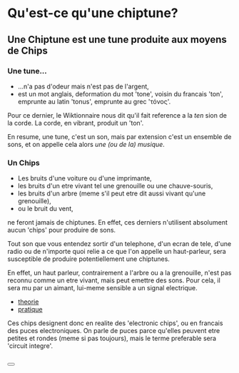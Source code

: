 # Qu'est-ce qu'une chiptune?

## Une Chiptune est une tune produite aux moyens de Chips 

### Une tune...

* ...n'a pas d'odeur mais n'est pas de l'argent,
* est un mot anglais, deformation du mot 'tone', voisin du francais 'ton', emprunte au latin 'tonus', emprunte au grec 'τόνος'.

Pour ce dernier, le Wiktionnaire nous dit qu'il fait reference a la _ten_ sion de la corde. La corde, en vibrant, produit un 'ton'.

En resume, une tune, c'est un son, mais par extension c'est un ensemble de sons, et on appelle cela alors *une (ou de la) musique*.

### Un Chips

* Les bruits d'une voiture ou d'une imprimante,
* les bruits d'un etre vivant tel une grenouille ou une chauve-souris, 
* les bruits d'un arbre (meme s'il peut etre dit aussi vivant qu'une grenouille),
* ou le bruit du vent,

ne feront jamais de chiptunes. En effet, ces derniers n'utilisent absolument aucun 'chips' pour produire de sons.

Tout son que vous entendez sortir d'un telephone, d'un ecran de tele, d'une radio ou de n'importe quoi relie a
ce que l'on appelle un haut-parleur, sera susceptible de produire potentiellement une chiptunes.

En effet, un haut parleur, contrairement a l'arbre ou a la grenouille, n'est pas reconnu comme un etre vivant, mais
peut emettre des sons. Pour cela, il sera mu par un aimant, lui-meme sensible a un signal electrique.

* [theorie](https://www.youtube.com/watch?v=dMPl1shJ3L0)
* [pratique](https://www.youtube.com/watch?v=bRGRYZX_AT4)

Ces chips designent donc en realite des 'electronic chips', ou en francais des puces electroniques.
On parle de puces parce qu'elles peuvent etre petites et rondes (meme si pas toujours), mais le terme
preferable sera 'circuit integre'.

##
<script>
    function hello() {
        console.log("fsduhjfs:");
    }
</script>
<button onclick="hello()" click></button>
